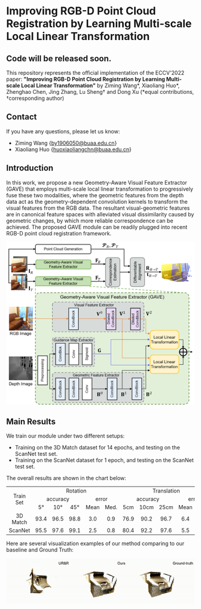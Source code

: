 # Improving RGB-D Point Cloud Registration by Learning Multi-scale Local Linear Transformation

## **Code will be released soon.** 

This repository represents the official implementation of the ECCV'2022 paper: **"Improving RGB-D Point Cloud Registration by Learning Multi-scale Local Linear Transformation"** by Ziming Wang*, Xiaoliang Huo*, Zhenghao Chen, Jing Zhang, Lu Sheng† and Dong Xu (*equal contributions, †corresponding author)

<!--
This paper focus on RGB-D based feature extraction for 3D point clouds registration. If you find this project useful, please cite:
-->

## Contact
If you have any questions, please let us know:

* Ziming Wang {by1906050@buaa.edu.cn}
* Xiaoliang Huo {huoxiaoliangchn@buaa.edu.cn}

## Introduction

In this work, we propose a new Geometry-Aware Visual Feature Extractor (GAVE) that employs multi-scale local linear transformation to progressively fuse these two modalities, where the geometric features from the depth data act as the geometry-dependent convolution kernels to transform the visual features from the RGB data. The resultant visual-geometric features are in canonical feature spaces with alleviated visual dissimilarity caused by geometric changes, by which more reliable correspondence can be achieved. The proposed GAVE module can be readily plugged into recent RGB-D point cloud registration framework.

![pipeline](assest/pipeline.png)

<!-- 
## Instructions

This code has been trained/tested on

- Python 3.6.13, PyTorch 1.7.1, CUDA 11.0.3, gcc 9.3.0, Tesla V100-PCIE-32GB



### Installation 

To use our code, first download the repository:

````
git clone git@github.com:514DNA/LLT.git
````

-->

## Main Results

We train our module under two different setups: 
- Training on the 3D Match dataset for 14 epochs, and testing on the ScanNet test set.
- Training on the ScanNet dataset for 1 epoch, and testing on the ScanNet test set.

The overall results are shown in the chart below:

<table>
    <tr>
        <td rowspan="3",div align="center">Train Set</td>
        <td colspan="5",div align="center">Rotation</td>   
        <td colspan="5",div align="center">Translation</td> 
        <td colspan="5",div align="center">Chamfer Distance</td> 
    </tr>
    <tr>
        <td colspan="3",div align="center">accuracy</td>   
        <td colspan="2",div align="center">error</td>   
        <td colspan="3",div align="center">accuracy</td>   
        <td colspan="2",div align="center">error</td>   
        <td colspan="3",div align="center">accuracy</td>   
        <td colspan="2",div align="center">error</td>   
    </tr>
    <tr>
        <td div align="center">5°</td> 
        <td div align="center">10°</td> 
        <td div align="center">45°</td> 
        <td div align="center">Mean</td> 
        <td div align="center">Med.</td> 
        <td div align="center">5cm</td> 
        <td div align="center">10cm</td> 
        <td div align="center">25cm</td> 
        <td div align="center">Mean</td> 
        <td div align="center">Med.</td> 
        <td div align="center">1mm</td> 
        <td div align="center">5mm</td> 
        <td div align="center">10mm</td> 
        <td div align="center">Mean</td> 
        <td div align="center">Med.</td> 
    </tr>
    <tr>
        <td div align="center">3D Match</td>
        <td div align="center">93.4</td> 
        <td div align="center">96.5</td> 
        <td div align="center">98.8</td> 
        <td div align="center">3.0</td> 
        <td div align="center">0.9</td> 
        <td div align="center">76.9</td> 
        <td div align="center">90.2</td> 
        <td div align="center">96.7</td> 
        <td div align="center">6.4</td> 
        <td div align="center">2.4</td> 
        <td div align="center">86.4</td> 
        <td div align="center">95.1</td> 
        <td div align="center">96.8</td> 
        <td div align="center">5.3</td> 
        <td div align="center">0.1</td> 
    </tr>  
    <tr>
        <td div align="center">ScanNet</td>
        <td div align="center">95.5</td> 
        <td div align="center">97.6</td> 
        <td div align="center">99.1</td> 
        <td div align="center">2.5</td> 
        <td div align="center">0.8</td> 
        <td div align="center">80.4</td> 
        <td div align="center">92.2</td> 
        <td div align="center">97.6</td> 
        <td div align="center">5.5</td> 
        <td div align="center">2.2</td> 
        <td div align="center">88.9</td> 
        <td div align="center">96.4</td> 
        <td div align="center">97.6</td> 
        <td div align="center">4.6</td> 
        <td div align="center">0.1</td> 
    </tr>  
</table>

Here are several visualization examples of our method comparing to our baseline and Ground Truth:

![visualization](assest/demonstration.gif)